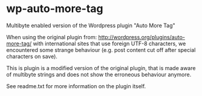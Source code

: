 wp-auto-more-tag
================

Multibyte enabled version of the Wordpress plugin "Auto More Tag"

When using the original plugin from: http://wordpress.org/plugins/auto-more-tag/
with international sites that use foreign UTF-8 characters, we encountered some
strange behaviour (e.g. post content cut off after special characters on save).

This is plugin is a modified version of the original plugin, that is made aware
of multibyte strings and does not show the erroneous behaviour anymore.

See readme.txt for more information on the plugin itself.
